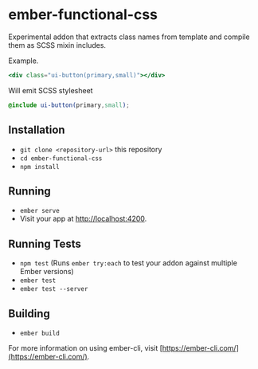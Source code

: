 # ember-functional-css

Experimental addon that extracts class names from template and compile them
as SCSS mixin includes.

Example.

```hbs
<div class="ui-button(primary,small)"></div>
```

Will emit SCSS stylesheet

```scss
@include ui-button(primary,small);
```

## Installation

* `git clone <repository-url>` this repository
* `cd ember-functional-css`
* `npm install`

## Running

* `ember serve`
* Visit your app at [http://localhost:4200](http://localhost:4200).

## Running Tests

* `npm test` (Runs `ember try:each` to test your addon against multiple Ember versions)
* `ember test`
* `ember test --server`

## Building

* `ember build`

For more information on using ember-cli, visit [https://ember-cli.com/](https://ember-cli.com/).
